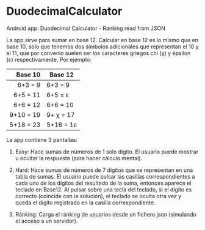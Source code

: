 # DuodecimalCalculator
Android app: Duodecimal Calculator - Ranking read from JSON

La app sirve para sumar en base 12.
Calcular en base 12 es lo mismo que en base 10, solo que tenemos dos símbolos adicionales que representan el 10 y el 11, que por convenio suelen ser los caracteres griegos chi (χ) y épsilon (ε) respectivamente. Por ejemplo:

|   Base 10 | Base 12   |
|----------:|-----------|
| 6+3 = 9   | 6+3 = 9   |
| 6+5 = 11  | 6+5 = ε   |
| 6+6 = 12  | 6+6 = 10  |
| 9+10 = 19 | 9+ χ = 17 |
| 5+18 = 23 | 5+16 = 1ε |

La app contiene 3 pantallas:

1. Easy: Hace sumas de números de 1 solo dígito. El usuario puede mostrar u ocultar la respuesta (para hacer cálculo mental).

2. Hard: Hace sumas de números de 7 dígitos que se representan en una tabla de sumas. El usuario puede pulsar las casillas correspondientes a cada uno de los dígitos del resultado de la suma, entonces aparece el teclado en Base12. Al pulsar sobre una tecla del teclado, si el dígito es correcto (coincide con la solución), el teclado se oculta otra vez y queda el dígito registrado en la casilla correspondiente.

3. Ránking: Carga el ránking de usuarios desde un fichero json (simulando el acceso a un servidor).
